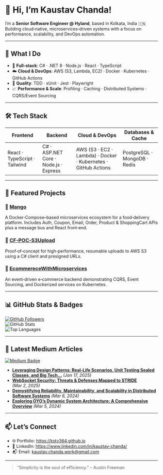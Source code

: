 <!--
  🎉 Welcome to your GitHub Profile README!
  Copy this file into a repo named exactly like your username (e.g. “kstv364/kstv364”).
-->

# 👋 Hi, I’m Kaustav Chanda!

I’m a **Senior Software Engineer @ Hyland**, based in Kolkata, India 🇮🇳  
Building cloud‑native, microservices‑driven systems with a focus on performance, scalability, and DevOps automation.

---

## 💼 What I Do

- 🔧 **Full‑stack**: C# · .NET 8 · Node.js · React · TypeScript  
- ☁️ **Cloud & DevOps**: AWS (S3, Lambda, EC2) · Docker · Kubernetes · GitHub Actions  
- 🧪 **Quality**: TDD · xUnit · Jest · Playwright  
- 📈 **Performance & Scale**: Profiling · Caching · Distributed Systems · CQRS/Event Sourcing  

---

## 🛠️ Tech Stack

| Frontend                       | Backend                            | Cloud & DevOps              | Databases & Cache           |
|--------------------------------|------------------------------------|-----------------------------|-----------------------------|
| React · TypeScript · Tailwind  | C# · ASP.NET Core · Node.js · Express | AWS (S3 · EC2 · Lambda) · Docker · Kubernetes · GitHub Actions | PostgreSQL · MongoDB · Redis  |

---

## 📌 Featured Projects

### 🔹 [Mango](https://github.com/kstv364/Mango)  
A Docker‑Compose–based microservices ecosystem for a food‑delivery platform. Includes Auth, Coupon, Email, Order, Product & ShoppingCart APIs plus a message bus and React front‑end.  

### 🔹 [CF‑POC‑S3Upload](https://github.com/kstv364/CF-POC-S3Upload)  
Proof‑of‑concept for high‑performance, resumable uploads to AWS S3 using a C# client and presigned URLs.  

### 🔹 [EcommereceWithMicroservices](https://github.com/kstv364/EcommereceWithMicroservices)  
An event‑driven e‑commerce backend demonstrating CQRS, Event Sourcing, and Dockerized services on Kubernetes.

---

## 📊 GitHub Stats & Badges

[![GitHub Followers](https://img.shields.io/github/followers/kstv364?label=Followers&style=social)](https://github.com/kstv364?tab=followers)  
![GitHub Stats](https://github-readme-stats.vercel.app/api?username=kstv364&show_icons=true&count_private=true&theme=radical)  
![Top Languages](https://github-readme-stats.vercel.app/api/top-langs/?username=kstv364&layout=compact&theme=radical)

---

## 📝 Latest Medium Articles

[![Medium Badge](https://img.shields.io/badge/Medium-@kstvkmrchanda2-00ab6c?style=flat-square&logo=medium)](https://medium.com/@kstvkmrchanda2)

- **[Leveraging Design Patterns: Real‑Life Scenarios, Unit Testing Sealed Classes, and Big Tech…](https://medium.com/@kstvkmrchanda2/leveraging-design-patterns-real-life-scenarios-unit-testing-sealed-classes-and-big-tech-006755d0886d)** _(Jan 17, 2025)_  
- **[WebSocket Security: Threats & Defenses Mapped to STRIDE](https://medium.com/@kstvkmrchanda2/websocket-security-threats-defenses-mapped-to-stride-ab14f260ac17)** _(Mar 2, 2025)_  
- **[Demystifying Reliability, Maintainability, and Scalability in Distributed Software Systems](https://medium.com/@kstvkmrchanda2/demystifying-reliability-maintainability-and-scalability-in-distributed-software-systems-43481f7daa9c)** _(Mar 6, 2024)_  
- **[Exploring OYO’s Dynamic System Architecture: A Comprehensive Overview](https://medium.com/@kstvkmrchanda2/system-design-for-oyo-ddadabcba050)** _(Mar 5, 2024)_
  
<!-- START_SECTION:medium -->
<!-- END_SECTION:medium -->

---

## 📫 Let’s Connect

- 🌐 Portfolio: https://kstv364.github.io  
- 💼 LinkedIn: https://www.linkedin.com/in/kaustav-chanda/  
- 📬 Email: kaustav.chanda.work@gmail.com  

---

> “Simplicity is the soul of efficiency.” – Austin Freeman
